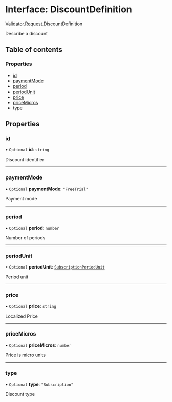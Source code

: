# Interface: DiscountDefinition

[Validator](../modules/CdvPurchase.Validator.md).[Request](../modules/CdvPurchase.Validator.Request.md).DiscountDefinition

Describe a discount

## Table of contents

### Properties

- [id](CdvPurchase.Validator.Request.DiscountDefinition.md#id)
- [paymentMode](CdvPurchase.Validator.Request.DiscountDefinition.md#paymentmode)
- [period](CdvPurchase.Validator.Request.DiscountDefinition.md#period)
- [periodUnit](CdvPurchase.Validator.Request.DiscountDefinition.md#periodunit)
- [price](CdvPurchase.Validator.Request.DiscountDefinition.md#price)
- [priceMicros](CdvPurchase.Validator.Request.DiscountDefinition.md#pricemicros)
- [type](CdvPurchase.Validator.Request.DiscountDefinition.md#type)

## Properties

### id

• `Optional` **id**: `string`

Discount identifier

___

### paymentMode

• `Optional` **paymentMode**: ``"FreeTrial"``

Payment mode

___

### period

• `Optional` **period**: `number`

Number of periods

___

### periodUnit

• `Optional` **periodUnit**: [`SubscriptionPeriodUnit`](../modules/CdvPurchase.Validator.Request.md#subscriptionperiodunit)

Period unit

___

### price

• `Optional` **price**: `string`

Localized Price

___

### priceMicros

• `Optional` **priceMicros**: `number`

Price is micro units

___

### type

• `Optional` **type**: ``"Subscription"``

Discount type
